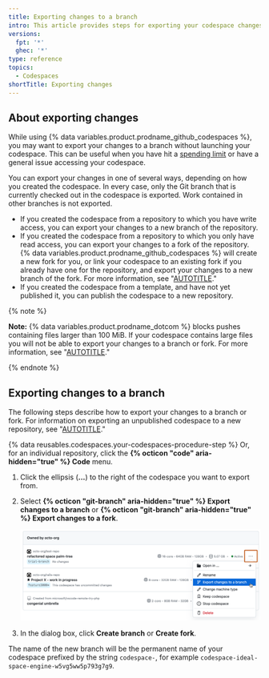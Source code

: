 ```yaml
---
title: Exporting changes to a branch
intro: This article provides steps for exporting your codespace changes to a branch.
versions:
  fpt: '*'
  ghec: '*'
type: reference
topics:
  - Codespaces
shortTitle: Exporting changes
---
```


## About exporting changes

While using {% data variables.product.prodname_github_codespaces %}, you may want to export your changes to a branch without launching your codespace. This can be useful when you have hit a [spending limit](/billing/managing-billing-for-your-products/managing-billing-for-github-codespaces/managing-the-spending-limit-for-github-codespaces) or have a general issue accessing your codespace.

You can export your changes in one of several ways, depending on how you created the codespace. In every case, only the Git branch that is currently checked out in the codespace is exported. Work contained in other branches is not exported.

* If you created the codespace from a repository to which you have write access, you can export your changes to a new branch of the repository.
* If you created the codespace from a repository to which you only have read access, you can export your changes to a fork of the repository. {% data variables.product.prodname_github_codespaces %} will create a new fork for you, or link your codespace to an existing fork if you already have one for the repository, and export your changes to a new branch of the fork. For more information, see "[AUTOTITLE](/codespaces/developing-in-a-codespace/using-source-control-in-your-codespace#about-automatic-forking)."
* If you created the codespace from a template, and have not yet published it, you can publish the codespace to a new repository.

{% note %}

**Note:** {% data variables.product.prodname_dotcom %} blocks pushes containing files larger than 100 MiB. If your codespace contains large files you will not be able to export your changes to a branch or fork. For more information, see "[AUTOTITLE](/repositories/working-with-files/managing-large-files/about-large-files-on-github)."

{% endnote %}

## Exporting changes to a branch

The following steps describe how to export your changes to a branch or fork. For information on exporting an unpublished codespace to a new repository, see "[AUTOTITLE](/codespaces/developing-in-a-codespace/creating-a-codespace-from-a-template#publishing-from-githubcom)."

{% data reusables.codespaces.your-codespaces-procedure-step %} Or, for an individual repository, click the **{% octicon "code" aria-hidden="true" %} Code** menu.
1. Click the ellipsis (**...**) to the right of the codespace you want to export from.
1. Select **{% octicon "git-branch" aria-hidden="true" %} Export changes to a branch** or **{% octicon "git-branch" aria-hidden="true" %} Export changes to a fork**.

   ![Screenshot of a list of codespaces with the dropdown menu for one of them displayed, showing the "Export changes to a branch" option.](/assets/images/help/codespaces/export-changes-to-a-branch.png)

1. In the dialog box, click **Create branch** or **Create fork**.

The name of the new branch will be the permanent name of your codespace prefixed by the string `codespace-`, for example `codespace-ideal-space-engine-w5vg5ww5p793g7g9`.
